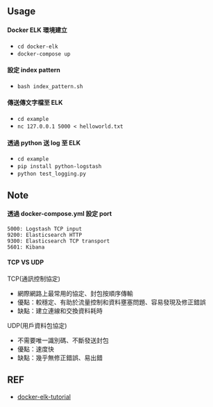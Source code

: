 ## Usage

#### Docker ELK 環境建立

- `cd docker-elk`
- `docker-compose up`

#### 設定 index pattern

- `bash index_pattern.sh`

#### 傳送傳文字檔至 ELK

- `cd example`
- `nc 127.0.0.1 5000 < helloworld.txt`

#### 透過 python 送 log 至 ELK

- `cd example`
- `pip install python-logstash`
- `python test_logging.py`

## Note

#### 透過 docker-compose.yml 設定 port

```
5000: Logstash TCP input
9200: Elasticsearch HTTP
9300: Elasticsearch TCP transport
5601: Kibana
```

#### TCP VS UDP

TCP(通訊控制協定)
- 網際網路上最常用的協定、封包按順序傳輸
- 優點：較穩定、有助於流量控制和資料壅塞問題、容易發現及修正錯誤
- 缺點：建立連線和交換資料耗時

UDP(用戶資料包協定)
- 不需要唯一識別碼、不斷發送封包
- 優點：速度快
- 缺點：幾乎無修正錯誤、易出錯


## REF

- [docker-elk-tutorial](https://github.com/twtrubiks/docker-elk-tutorial/tree/master)